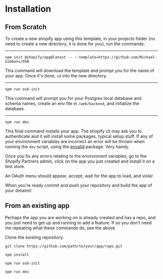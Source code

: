 # Installation

## From Scratch

To create a new shopify app using this template, in your projects folder (no need to create a new directory, it is done for you), run the commands:

---

```
npm init @shopify/app@latest -- --template=https://github.com/Michael-Gibbons/OSB
```

This command will download the template and prompt you for the name of your app. Once it's done, `cd` into the new directory.

---

```
npm run osb-init
```

This command will prompt you for your Postgres local database and schema names, create an env file in `/web/backend`, and initialize the database.

---

```
npm run dev
```

This final command installs your app. The shopify cli may ask you to authenticate and it will install some packages, typical setup stuff. If any of your environment variables are incorrect an error will be thrown when running the `dev` script, using the [envalid](https://www.npmjs.com/package/envalid) package. Very handy.

Once you fix any errors relating to the environment variables, go to the Shopify Partners admin, click on the app you just created and install it on a test store.

An OAuth menu should appear, accept, wait for the app to load, and viola!

When you're ready commit and push your repository and build the app of your dreams!

## From an existing app

Perhaps the app you are working on is already created and has a repo, and you just need to get up and running to add a feature.
If so you don't need me repeating what these commands do, see the above.

Clone the existing repository:

```
git clone https://github.com/path/to/your/app/repo.git
```

```
npm install
```

```
npm run osb-init
```

```
npm run dev
```